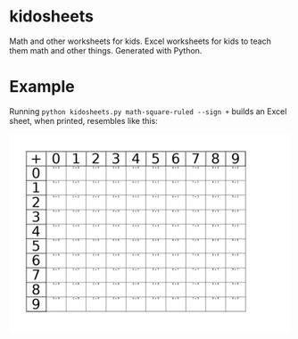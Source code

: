 # kidosheets

Math and other worksheets for kids. Excel worksheets for kids to teach them math and other things. Generated with Python.

# Example

Running `python kidosheets.py math-square-ruled --sign +` builds an Excel sheet, when printed, resembles like this:

![kidosheets preview](kidosheets.png)
